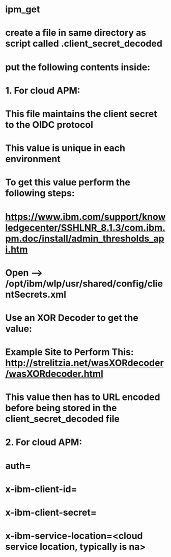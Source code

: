 # ipm_get
# create a file in same directory as script called .client_secret_decoded
# put the following contents inside:
# 1. For cloud APM:
#		This file maintains the client secret to the OIDC protocol
#		This value is unique in each environment
#		To get this value perform the following steps:
# 		https://www.ibm.com/support/knowledgecenter/SSHLNR_8.1.3/com.ibm.pm.doc/install/admin_thresholds_api.htm
#		Open --> /opt/ibm/wlp/usr/shared/config/clientSecrets.xml
#		Use an XOR Decoder to get the value:
#		Example Site to Perform This: http://strelitzia.net/wasXORdecoder/wasXORdecoder.html
#		This value then has to URL encoded before being stored in the client_secret_decoded file
#
# 2. For cloud APM:
#		auth=<base64 encoded user:password to cloud APM>
#		x-ibm-client-id=<client id>
#		x-ibm-client-secret=<client secret>
#		x-ibm-service-location=<cloud service location, typically is na>		
